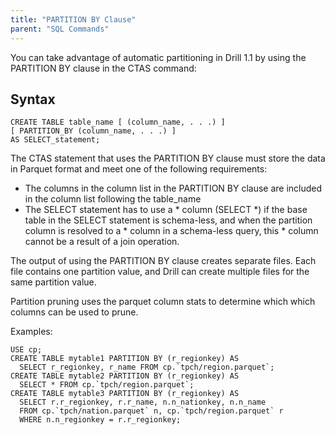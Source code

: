 ```yaml
---
title: "PARTITION BY Clause"
parent: "SQL Commands"
---
```

You can take advantage of automatic partitioning in Drill 1.1 by using the PARTITION BY clause in the CTAS command:

## Syntax

	CREATE TABLE table_name [ (column_name, . . .) ] 
    [ PARTITION_BY (column_name, . . .) ] 
    AS SELECT_statement;

The CTAS statement that uses the PARTITION BY clause must store the data in Parquet format and meet one of the following requirements:

* The columns in the column list in the PARTITION BY clause are included in the column list following the table_name
* The SELECT statement has to use a * column (SELECT *) if the base table in the SELECT statement is schema-less, and when the partition column is resolved to a * column in a schema-less query, this * column cannot be a result of a join operation. 

The output of using the PARTITION BY clause creates separate files. Each file contains one partition value, and Drill can create multiple files for the same partition value.

Partition pruning uses the parquet column stats to determine which which columns can be used to prune.

Examples:

    USE cp;
	CREATE TABLE mytable1 PARTITION BY (r_regionkey) AS 
	  SELECT r_regionkey, r_name FROM cp.`tpch/region.parquet`;
	CREATE TABLE mytable2 PARTITION BY (r_regionkey) AS 
	  SELECT * FROM cp.`tpch/region.parquet`;
	CREATE TABLE mytable3 PARTITION BY (r_regionkey) AS
	  SELECT r.r_regionkey, r.r_name, n.n_nationkey, n.n_name 
	  FROM cp.`tpch/nation.parquet` n, cp.`tpch/region.parquet` r
	  WHERE n.n_regionkey = r.r_regionkey;



